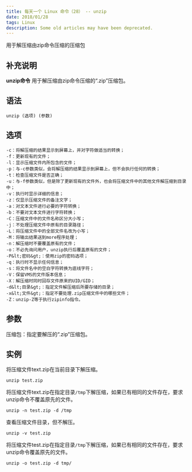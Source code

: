 ```yaml
---
title: 每天一个 Linux 命令（28） -- unzip
date: 2018/01/28
tags: Linux
description: Some old articles may have been deprecated.
---
```


用于解压缩由zip命令压缩的压缩包

## 补充说明

**unzip命令** 用于解压缩由zip命令压缩的“.zip”压缩包。

## 语法

``` plain
unzip (选项) (参数)
```
## 选项

``` plain
-c：将解压缩的结果显示到屏幕上，并对字符做适当的转换；
-f：更新现有的文件；
-l：显示压缩文件内所包含的文件；
-p：与-c参数类似，会将解压缩的结果显示到屏幕上，但不会执行任何的转换；
-t：检查压缩文件是否正确；
-u：与-f参数类似，但是除了更新现有的文件外，也会将压缩文件中的其他文件解压缩到目录中；
-v：执行时显示详细的信息；
-z：仅显示压缩文件的备注文字；
-a：对文本文件进行必要的字符转换；
-b：不要对文本文件进行字符转换；
-C：压缩文件中的文件名称区分大小写；
-j：不处理压缩文件中原有的目录路径；
-L：将压缩文件中的全部文件名改为小写；
-M：将输出结果送到more程序处理；
-n：解压缩时不要覆盖原有的文件；
-o：不必先询问用户，unzip执行后覆盖原有的文件；
-P&lt;密码&gt;：使用zip的密码选项；
-q：执行时不显示任何信息；
-s：将文件名中的空白字符转换为底线字符；
-V：保留VMS的文件版本信息；
-X：解压缩时同时回存文件原来的UID/GID；
-d&lt;目录&gt;：指定文件解压缩后所要存储的目录；
-x&lt;文件&gt;：指定不要处理.zip压缩文件中的哪些文件；
-Z：unzip-Z等于执行zipinfo指令。
```
## 参数

压缩包：指定要解压的“.zip”压缩包。

## 实例

将压缩文件text.zip在当前目录下解压缩。

``` plain
unzip test.zip
```
将压缩文件text.zip在指定目录`/tmp`下解压缩，如果已有相同的文件存在，要求unzip命令不覆盖原先的文件。

``` plain
unzip -n test.zip -d /tmp
```
查看压缩文件目录，但不解压。

``` plain
unzip -v test.zip
```
将压缩文件test.zip在指定目录`/tmp`下解压缩，如果已有相同的文件存在，要求unzip命令覆盖原先的文件。

``` plain
unzip -o test.zip -d tmp/
```
